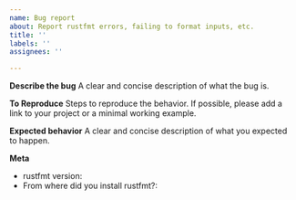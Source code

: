 ```yaml
---
name: Bug report
about: Report rustfmt errors, failing to format inputs, etc.
title: ''
labels: ''
assignees: ''

---
```


**Describe the bug**
A clear and concise description of what the bug is.

**To Reproduce**
Steps to reproduce the behavior. If possible, please add a link to your project or a minimal working example.

**Expected behavior**
A clear and concise description of what you expected to happen.

**Meta**
<!-- `rustfmt --version` -->

- rustfmt version: 
- From where did you install rustfmt?:
